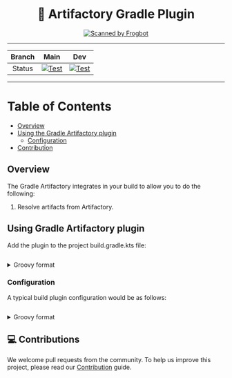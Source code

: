 <div align="center">

# 🐘 Artifactory Gradle Plugin

[![Scanned by Frogbot](https://raw.github.com/jfrog/frogbot/master/images/frogbot-badge.svg)](https://github.com/jfrog/frogbot#readme)

</div>

---

| Branch |                                                                                                       Main                                                                                                        |                                                                                                       Dev                                                                                                       |
|:------:|:-----------------------------------------------------------------------------------------------------------------------------------------------------------------------------------------------------------------:|:---------------------------------------------------------------------------------------------------------------------------------------------------------------------------------------------------------------:|
| Status | [![Test](https://github.com/jfrog/artifactory-gradle-plugin/actions/workflows/test.yml/badge.svg?branch=main)](https://github.com/jfrog/artifactory-gradle-plugin/actions/workflows/test.yml?query=branch%3Amain) | [![Test](https://github.com/jfrog/artifactory-gradle-plugin/actions/workflows/test.yml/badge.svg?branch=dev)](https://github.com/jfrog/artifactory-gradle-plugin/actions/workflows/test.yml?query=branch%3Adev) |

---

# Table of Contents

- [Overview](#overview)
- [Using the Gradle Artifactory plugin](#using-gradle-artifactory-plugin)
  - [Configuration](#configuration)
- [Contribution](#-contributions)

## Overview

The Gradle Artifactory integrates in your build to allow you to do the following:

1. Resolve artifacts from Artifactory.

## Using Gradle Artifactory plugin
Add the plugin to the project build.gradle.kts file:
```kotlin

```
<details>
<summary>Groovy format</summary>

```groovy

```
</details>

### Configuration

A typical build plugin configuration would be as follows:

```kotlin

```

<details>
<summary>Groovy format</summary>

```groovy

```
</details>

## 💻 Contributions

We welcome pull requests from the community. To help us improve this project, please read
our [Contribution](./CONTRIBUTING.md#-guidelines) guide.